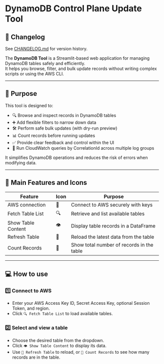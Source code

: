 # DynamoDB Control Plane Update Tool

## 📓 Changelog

See [CHANGELOG.md](./CHANGELOG.md) for version history.

The **DynamoDB Tool** is a Streamlit-based web application for managing DynamoDB tables safely and efficiently.  
It helps you browse, filter, and bulk update records without writing complex scripts or using the AWS CLI.

---

## 🌟 Purpose

This tool is designed to:

- 🔍 Browse and inspect records in DynamoDB tables  
- ➕ Add flexible filters to narrow down data  
- 🛠 Perform safe bulk updates (with dry-run preview)  
- 📊 Count records before running updates  
- ✅ Provide clear feedback and control within the UI  
- 🔎 Run CloudWatch queries by CorrelationId across multiple log groups

It simplifies DynamoDB operations and reduces the risk of errors when modifying data.

---

## 🚀 Main Features and Icons

| Feature                | Icon   | Purpose                                      |
|------------------------|--------|---------------------------------------------|
| AWS connection        | 🔐     | Connect to AWS securely with keys           |
| Fetch Table List      | 🔍     | Retrieve and list available tables          |
| Show Table Content    | 👁️     | Display table records in a DataFrame        |
| Refresh Table         | 🔄     | Reload the latest data from the table       |
| Count Records        | 🔢     | Show total number of records in the table   |
---

## 💻 How to use

### 1️⃣ Connect to AWS
- Enter your AWS Access Key ID, Secret Access Key, optional Session Token, and region.
- Click `🔍 Fetch Table List` to load available tables.

### 2️⃣ Select and view a table
- Choose the desired table from the dropdown.
- Click `👁️ Show Table Content` to display its data.
- Use `🔄 Refresh Table` to reload, or `🔢 Count Records` to see how many records are in the table.
